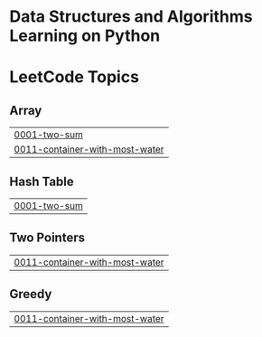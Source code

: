 # Data Structures and Algorithms Learning on Python

<!---LeetCode Topics Start-->
# LeetCode Topics
## Array
|  |
| ------- |
| [0001-two-sum](https://github.com/GvsSriRam/DSA/tree/master/0001-two-sum) |
| [0011-container-with-most-water](https://github.com/GvsSriRam/DSA/tree/master/0011-container-with-most-water) |
## Hash Table
|  |
| ------- |
| [0001-two-sum](https://github.com/GvsSriRam/DSA/tree/master/0001-two-sum) |
## Two Pointers
|  |
| ------- |
| [0011-container-with-most-water](https://github.com/GvsSriRam/DSA/tree/master/0011-container-with-most-water) |
## Greedy
|  |
| ------- |
| [0011-container-with-most-water](https://github.com/GvsSriRam/DSA/tree/master/0011-container-with-most-water) |
<!---LeetCode Topics End-->